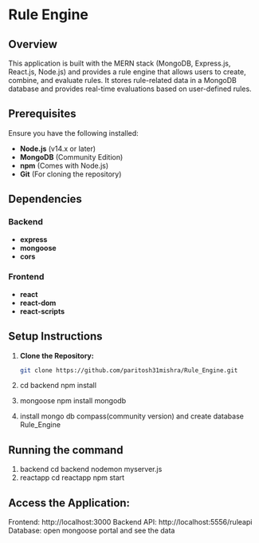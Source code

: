 # Rule Engine

## Overview

This application is built with the MERN stack (MongoDB, Express.js, React.js, Node.js) and provides a rule engine that allows users to create, combine, and evaluate rules. It stores rule-related data in a MongoDB database and provides real-time evaluations based on user-defined rules.

## Prerequisites

Ensure you have the following installed:

- **Node.js** (v14.x or later)
- **MongoDB** (Community Edition)
- **npm** (Comes with Node.js)
- **Git** (For cloning the repository)

## Dependencies

### Backend

- **express**
- **mongoose**
- **cors**

### Frontend

- **react**
- **react-dom**
- **react-scripts**

## Setup Instructions

1. **Clone the Repository:**

   ```bash or Vscode terminal
   git clone https://github.com/paritosh31mishra/Rule_Engine.git
2.  cd backend
    npm install
3.  mongoose
   npm install mongodb
4.  install mongo db compass(community version) and create database Rule_Engine

## Running the command
1. backend
   cd backend
   nodemon myserver.js
3. reactapp
   cd reactapp
   npm start

## Access the Application:

Frontend: http://localhost:3000
Backend API: http://localhost:5556/ruleapi
Database:  open mongoose portal and see the data

   





